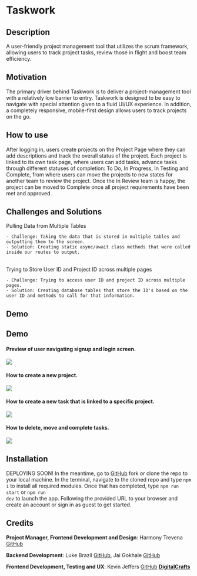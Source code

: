 # Taskwork

## Description
A user-friendly project management tool that utilizes the scrum framework, allowing users to track project tasks, review those in flight and boost team efficiency.

## Motivation
The primary driver behind Taskwork is to deliver a project-management tool with a relatively low barrier to entry. Taskwork is designed to be easy to navigate with special attention given to a fluid UI/UX experience. In addition, a completely responsive, mobile-first design allows users to track projects on the go.

## How to use
After logging in, users create projects on the Project Page where they can add descriptions and track the overall status of the project. Each project is linked to its own task page, where users can add tasks, advance tasks through different statuses of completion: To Do, In Progress, In Testing and Complete, from where users can move the projects to new states for another team to review the project. Once the In Review team is happy, the project can be moved to Complete once all project requirements have been met and approved.

## Challenges and Solutions

Pulling Data from Multiple Tables

    - Challenge: Taking the data that is stored in multiple tables and outputting them to the screen.
    - Solution: Creating static async/await class methods that were called inside our routes to output.
<br>
Trying to Store User ID and Project ID across multiple pages

    - Challenge: Trying to access user ID and project ID across multiple pages.
    - Solution: Creating database tables that store the ID's based on the user ID and methods to call for that information. 

## Demo
## Demo
<h4> Preview of user navigating signup and login screen. </h4>
<img src="/public/video/SignUpLogin.gif">
<br>
<h4> How to create a new project. </h4>
<img src="/public/video/CreateProject.gif">
<br>
<h4> How to create a new task that is linked to a specific project. </h4>
<img src="/public/video/CreateTask.gif">
<br>
<h4> How to delete, move and complete tasks. </h4>
<img src="/public/video/MovingTasks.gif">


## Installation
DEPLOYING SOON!
In the meantime, go to [GitHub](https://github.com/jevinkeffers/Taskwork) fork or clone the repo to your local machine. In the terminal, navigate to the cloned repo and type <code>npm i</code> to install all required modules. Once that has completed, type <code>npm run start</code> or <code>npm run dev</code> to launch the app. Following the provided URL to your browser and create an account or sign in as guest to get started.

## Credits
**Project Manager, Frontend Development and Design**: 
Harmony Trevena
[GitHub](https://github.com/harmonytrevena)

**Backend Development**: 
Luke Brazil
[GitHub](https://github.com/LukeBrazil),
Jai Gokhale
[GitHub](https://github.com/jmg5219)

**Frontend Development, Testing and UX**: 
Kevin Jeffers
[GitHub](https://github.com/jevinkeffers)
**[DigitalCrafts](http://digitalcrafts.com)**